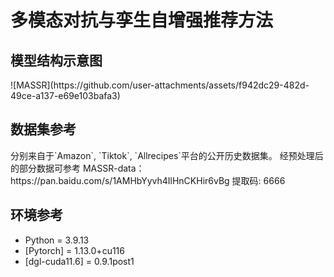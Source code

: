 # 多模态对抗与孪生自增强推荐方法


<h2>模型结构示意图 </h2>
![MASSR](https://github.com/user-attachments/assets/f942dc29-482d-49ce-a137-e69e103bafa3)


<h2>数据集参考 </h2>
分别来自于`Amazon`, `Tiktok`, `Allrecipes`平台的公开历史数据集。
经预处理后的部分数据可参考 MASSR-data：
https://pan.baidu.com/s/1AMHbYyvh4IlHnCKHir6vBg 提取码: 6666


<h2>环境参考 </h2>

* Python = 3.9.13
* [Pytorch] = 1.13.0+cu116
* [dgl-cuda11.6] = 0.9.1post1



